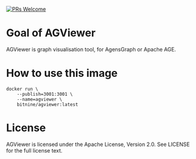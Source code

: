 [![PRs Welcome](https://img.shields.io/badge/PRs-welcome-brightgreen.svg?style=flat-square)](http://makeapullrequest.com)
# Goal of AGViewer

AGViewer is graph visualisation tool, for AgensGraph or Apache AGE.

# How to use this image
```
docker run \
    --publish=3001:3001 \
    --name=agviewer \
    bitnine/agviewer:latest
```

# License
AGViewer is licensed under the Apache License, Version 2.0. See LICENSE for the full license text.
